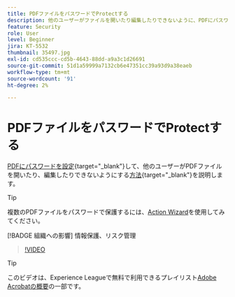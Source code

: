 ```yaml
---
title: PDFファイルをパスワードでProtectする
description: 他のユーザーがファイルを開いたり編集したりできないように、PDFにパスワードを設定する方法を説明します
feature: Security
role: User
level: Beginner
jira: KT-5532
thumbnail: 35497.jpg
exl-id: cd535ccc-cd5b-4643-88dd-a9a3c1d26691
source-git-commit: 51d1a59999a7132cb6e47351cc39a93d9a38eaeb
workflow-type: tm+mt
source-wordcount: '91'
ht-degree: 2%

---
```


# PDFファイルをパスワードでProtectする

[PDFにパスワードを設定](https://www.adobe.com/jp/acrobat/online/password-protect-pdf.html){target="_blank"}して、他のユーザーがPDFファイルを開いたり、編集したりできないようにする[方法](https://www.adobe.com/jp/acrobat/online/pdf-editor.html){target="_blank"}を説明します。

>[!TIP]
>
>複数のPDFファイルをパスワードで保護するには、[Action Wizard](../advanced-tasks/action.md)を使用してみてください。

[!BADGE 組織への影響]
情報保護、リスク管理

>[!VIDEO](https://video.tv.adobe.com/v/35497?quality=12&learn=on&hidetitle=true)

>[!TIP]
>
このビデオは、Experience Leagueで無料で利用できるプレイリスト[Adobe Acrobatの概要](https://experienceleague.adobe.com/en/playlists/acrobat-get-started-business-users)の一部です。